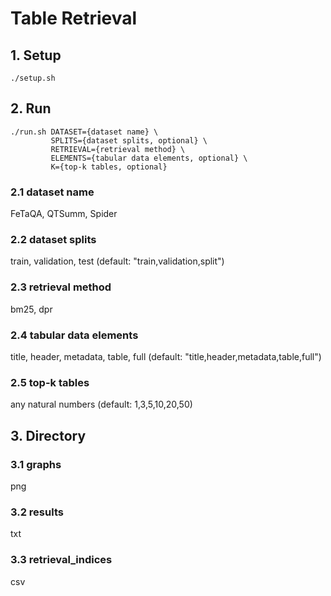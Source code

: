 # Table Retrieval

## 1. Setup
    ./setup.sh

## 2. Run
    ./run.sh DATASET={dataset name} \
             SPLITS={dataset splits, optional} \
             RETRIEVAL={retrieval method} \
             ELEMENTS={tabular data elements, optional} \
             K={top-k tables, optional}
### 2.1 dataset name
FeTaQA, QTSumm, Spider
### 2.2 dataset splits
train, validation, test (default: "train,validation,split")
### 2.3 retrieval method
bm25, dpr
### 2.4 tabular data elements
title, header, metadata, table, full (default: "title,header,metadata,table,full")
### 2.5 top-k tables
any natural numbers (default: 1,3,5,10,20,50)

## 3. Directory
### 3.1 graphs
png
### 3.2 results
txt
### 3.3 retrieval_indices
csv
